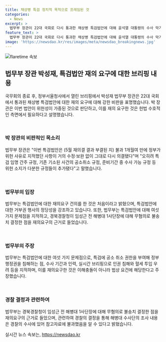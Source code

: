 ```yaml
---
title: 채상병 특검 정치적 목적으로 프레임된 것
categories:
  - News
excerpt: >
  법무부 장관이 22대 국회로 다시 통과한 채상병 특검법안에 대해 윤석열 대통령의 수사 막기 의심을 거론하며 강하게 비판했다. 특히, 1개월여 만에 반복적으로 위헌성이 논의된 법안의 재의결에 대한 의심을 제기했으며, 재의요구권 행사를 거부하는데는 이해충돌이 없다고 주장했다. 또한, 경북경찰청이 임성근 전 해병대 1사단장에 대한 무혐의 처분이 재의요구의 근거로 지적되었다.
feature_text: >
  법무부 장관이 22대 국회로 다시 통과한 채상병 특검법안에 대해 윤석열 대통령의 수사 막기 의심을 거론하며 강하게 비판했다. 특히, 1개월여 만에 반복적으로 위헌성이 논의된 법안의 재의결에 대한 의심을 제기했으며, 재의요구권 행사를 거부하는데는 이해충돌이 없다고 주장했다. 또한, 경북경찰청이 임성근 전 해병대 1사단장에 대한 무혐의 처분이 재의요구의 근거로 지적되었다.
image: 'https://newsdao.kr/res/images/meta/newsdao_breakingnews.jpg'
---
```


<p><img src="https://newsdao.kr/res/images/meta/newsdao_breakingnews.jpg" alt="flaretime 속보" /></p>

<h2 data-ke-size="size26">법무부 장관 박성재, 특검법안 재의 요구에 대한 브리핑 내용</h2>

<p>국무회의 종료 후, 정부서울청사에서 열린 브리핑에서 박성재 법무부 장관은 22대 국회에서 통과된 채상병 특검법안에 대한 재의 요구에 대해 강한 비판을 표명했습니다. 박 장관은 이번 법안이 위헌성이 가중된 것으로 판단하고, 이를 재의 요구한 것은 헌법 수호적인 측면에서 필요하다고 설명했습니다.</p>

<p data-ke-size="size16">&nbsp;</p>

<h3 data-ke-size="size24">박 장관의 비판적인 목소리</h3>

<p>법무부 장관은 "이번 특검법안은 (5월 재의결 결과 부결된 지) 불과 1개월여 만에 정부가 위헌 사유로 지적했던 사항이 거의 수정·보완 없이 그대로 다시 의결됐다"며 "오히려 특검 임명 간주 규정, 기존 기소된 사건의 공소취소 규정, 준비기간 중 수사 가능 규정 등 위헌 소지가 다분한 규정들이 추가됐다"고 말했습니다.</p>

<p data-ke-size="size16">&nbsp;</p>

<h3 data-ke-size="size24">법무부의 입장</h3>

<p>법무부는 특검법안에 대한 재의요구 건의를 한 것은 처음이라고 밝혔으며, 특검법안에 대한 거부권 행사의 정당성을 강조하고 있습니다. 또한, 법무부는 특검법안에 대해 여섯 가지 문제점을 지적하고, 경북경찰청이 임성근 전 해병대 1사단장에 대해 무혐의로 불송치 결정한 점을 재의요구의 근거로 들었습니다.</p>

<p data-ke-size="size16">&nbsp;</p>

<h3 data-ke-size="size24">법무부의 주장</h3>

<p>법무부는 특검법안에 대한 여섯 가지 문제점으로, 특검에 공소 취소 권한을 부여해 정부 행정권을 침해하는 점, 수사 기간과 인력, 실시간 브리핑으로 인권 침해와 혈세 투입 우려 등을 지적하며, 이를 재의요구한 것은 이해충돌이 아니라 법상 요건에 해당한다고 주장했습니다.</p>

<p data-ke-size="size16">&nbsp;</p>

<h3 data-ke-size="size24">경찰 결정과 관련하여</h3>

<p>법무부는 경북경찰청이 임성근 전 해병대 1사단장에 대해 무혐의로 불송치 결정한 점을 재의요구의 근거로 들었으며, 관련하여 경찰의 결정을 통해 해병대 수사단의 조사 내용은 경찰의 수사에 있어 참고자료에 불과했음을 알 수 있다고 밝혔습니다.</p>
실시간 뉴스 속보는, <a href="https://newsdao.kr" rel="dofollow">https://newsdao.kr</a>



